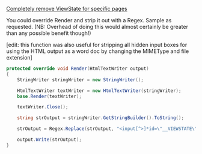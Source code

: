 ﻿[Completely remove ViewState for specific pages](http://stackoverflow.com/questions/2432972/completely-remove-viewstate-for-specific-pages)



You could override Render and strip it out with a Regex.
Sample as requested. (NB: Overhead of doing this would almost certainly be greater than any possible benefit though!)

[edit: this function was also useful for stripping all hidden input boxes for using the HTML output as a word doc by changing the MIMEType and file extension]

```cs
protected override void Render(HtmlTextWriter output)
{
    StringWriter stringWriter = new StringWriter();

    HtmlTextWriter textWriter = new HtmlTextWriter(stringWriter);
    base.Render(textWriter);

    textWriter.Close();

    string strOutput = stringWriter.GetStringBuilder().ToString();

    strOutput = Regex.Replace(strOutput, "<input[^>]*id=\"__VIEWSTATE\"[^>]*>", "", RegexOptions.Singleline);

    output.Write(strOutput);
}
```